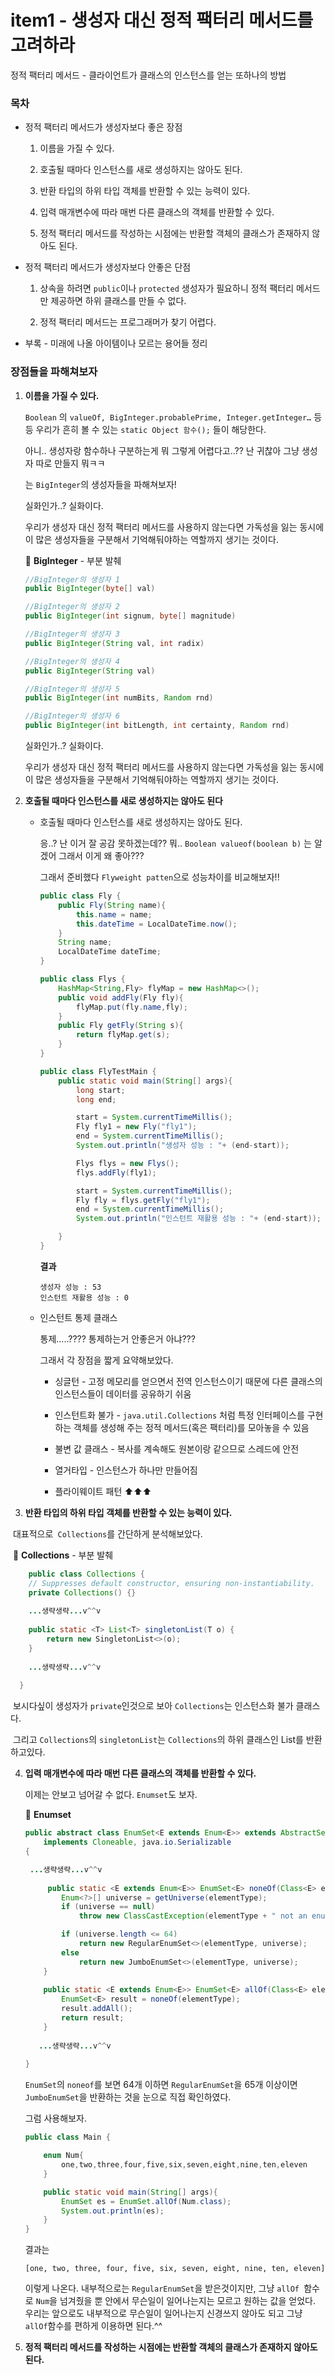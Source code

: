 # item1 - 생성자 대신 정적 팩터리 메서드를 고려하라

정적 팩터리 메서드 - 클라이언트가 클래스의 인스턴스를 얻는 또하나의 방법

### 목차

* 정적 팩터리 메서드가 생성자보다 좋은 장점

  1. 이름을 가질 수 있다.

  2. 호출될 때마다 인스턴스를 새로 생성하지는 않아도 된다.

  3. 반환 타입의 하위 타입 객체를 반환할 수 있는 능력이 있다.

  4. 입력 매개변수에 따라 매번 다른 클래스의 객체를 반환할 수 있다.

  5. 정적 팩터리 메서드를 작성하는 시점에는 반환할 객체의 클래스가 존재하지 않아도 된다.



* 정적 팩터리 메서드가 생성자보다 안좋은 단점

  1. 상속을 하려면 `public`이나 `protected` 생성자가 필요하니 정적 팩터리 메서드만 제공하면 하위 클래스를 만들 수 없다.

  2. 정적 팩터리 메서드는 프로그래머가 찾기 어렵다.

     

* 부록 - 미래에 나올 아이템이나 모르는 용어들 정리



### 장점들을 파해쳐보자

1. **이름을 가질 수 있다.**

   `Boolean` 의 `valueOf, BigInteger.probablePrime, Integer.getInteger…` 등등 우리가 흔히 볼 수 있는 `static Object 함수();` 들이 해당한다.

   아니.. 생성자랑 함수하나 구분하는게 뭐 그렇게 어렵다고..?? 난 귀찮아 그냥 생성자 따로 만들지 뭐ㅋㅋ

   는 `BigInteger`의 생성자들을 파해쳐보자!

   실화인가..? 실화이다. 

   우리가 생성자 대신 정적 팩터리 메서드를 사용하지 않는다면 가독성을 잃는 동시에 이 많은 생성자들을 구분해서 기억해둬야하는 역할까지 생기는 것이다.

   🔐 **BigInteger** - 부분 발췌

   ```java
   //BigInteger의 생성자 1
   public BigInteger(byte[] val)
   
   //BigInteger의 생성자 2
   public BigInteger(int signum, byte[] magnitude)
   
   //BigInteger의 생성자 3
   public BigInteger(String val, int radix)
   
   //BigInteger의 생성자 4
   public BigInteger(String val)
   
   //BigInteger의 생성자 5
   public BigInteger(int numBits, Random rnd)
   
   //BigInteger의 생성자 6
   public BigInteger(int bitLength, int certainty, Random rnd)
   
   ```

   실화인가..? 실화이다. 

   우리가 생성자 대신 정적 팩터리 메서드를 사용하지 않는다면 가독성을 잃는 동시에 이 많은 생성자들을 구분해서 기억해둬야하는 역할까지 생기는 것이다.

   

2. **호출될 때마다 인스턴스를 새로 생성하지는 않아도 된다**

   * 호출될 때마다 인스턴스를 새로 생성하지는 않아도 된다.

     응..? 난 이거 잘 공감 못하겠는데?? 뭐.. `Boolean valueof(boolean b)` 는 알겠어 그래서 이게 왜 좋아???

     그래서 준비했다 `Flyweight patten`으로 성능차이를 비교해보자!!

     ```java
     public class Fly {
         public Fly(String name){
             this.name = name;
             this.dateTime = LocalDateTime.now();
         }
         String name;
         LocalDateTime dateTime;
     }
     
     public class Flys {
         HashMap<String,Fly> flyMap = new HashMap<>();
         public void addFly(Fly fly){
             flyMap.put(fly.name,fly);
         }
         public Fly getFly(String s){
             return flyMap.get(s);
         }
     }
     
     public class FlyTestMain {
         public static void main(String[] args){
             long start;
             long end;
     
             start = System.currentTimeMillis();
             Fly fly1 = new Fly("fly1");
             end = System.currentTimeMillis();
             System.out.println("생성자 성능 : "+ (end-start));
     
             Flys flys = new Flys();
             flys.addFly(fly1);
     
             start = System.currentTimeMillis();
             Fly fly = flys.getFly("fly1");
             end = System.currentTimeMillis();
             System.out.println("인스턴트 재활용 성능 : "+ (end-start));
     
         }
     }
     ```

     **결과**

     ```
     생성자 성능 : 53
     인스턴트 재활용 성능 : 0
     ```

   * 인스턴트 통제 클래스

     통제…..???? 통제하는거 안좋은거 아냐???

     그래서 각 장점을 짧게 요약해보았다.

     * 싱글턴 - 고정 메모리를 얻으면서 전역 인스턴스이기 때문에 다른 클래스의 인스턴스들이 데이터를 공유하기 쉬움

     * 인스턴트화 불가 - `java.util.Collections` 처럼 특정 인터페이스를 구현하는 객체를 생성해 주는 정적 메서드(혹은 팩터리)를 모아놓을 수 있음

     * 불변 값 클래스 - 복사를 계속해도 원본이랑 같으므로 스레드에 안전

     * 열거타입 - 인스턴스가 하나만 만들어짐

     * 플라이웨이트 패턴 ⬆⬆⬆

       

3. **반환 타입의 하위 타입 객체를 반환할 수 있는 능력이 있다.**

​	대표적으로` Collections`를 간단하게 분석해보았다.

​	🔐 **Collections** - 부분 발췌

```java
	public class Collections {
    // Suppresses default constructor, ensuring non-instantiability.
    private Collections() {}
    
    ...생략생략...v^^v
    
    public static <T> List<T> singletonList(T o) {
        return new SingletonList<>(o);
    }
    
    ...생략생략...v^^v
      
  }
```

​	보시다싶이 생성자가 `private`인것으로 보아 `Collections`는 인스턴스화 불가 클래스다.

​	그리고 `Collections`의 `singletonList`는 `Collections`의 하위 클래스인 List를 반환하고있다.



4. **입력 매개변수에 따라 매번 다른 클래스의 객체를 반환할 수 있다.**

   이제는 안보고 넘어갈 수 없다. `Enumset`도 보자.

   🔐 **Enumset**

   ```java
   public abstract class EnumSet<E extends Enum<E>> extends AbstractSet<E>
       implements Cloneable, java.io.Serializable
   {
   
   	...생략생략...v^^v
   	
   		public static <E extends Enum<E>> EnumSet<E> noneOf(Class<E> elementType) {
           Enum<?>[] universe = getUniverse(elementType);
           if (universe == null)
               throw new ClassCastException(elementType + " not an enum");
   
           if (universe.length <= 64)
               return new RegularEnumSet<>(elementType, universe);
           else
               return new JumboEnumSet<>(elementType, universe);
       }
       
       public static <E extends Enum<E>> EnumSet<E> allOf(Class<E> elementType) {
           EnumSet<E> result = noneOf(elementType);
           result.addAll();
           return result;
       }
       
      ...생략생략...v^^v
      
   }
   
   ```

   `EnumSet`의 `noneof`를 보면 64개 이하면 `RegularEnumSet`을 65개 이상이면 `JumboEnumSet`을 반환하는 것을 눈으로 직접 확인하였다.

   그럼 사용해보자.

   ```java
   public class Main {
   
       enum Num{
           one,two,three,four,five,six,seven,eight,nine,ten,eleven
       }
   
       public static void main(String[] args){
           EnumSet es = EnumSet.allOf(Num.class);
           System.out.println(es);
       }
   }
   ```

   결과는 

   ```
   [one, two, three, four, five, six, seven, eight, nine, ten, eleven]
   ```

   이렇게 나온다. 내부적으로는 `RegularEnumSet`을 받은것이지만, 그냥 `allOf `함수로 `Num`을 넘겨줬을 뿐 안에서 무슨일이 일어나는지는 모르고 원하는 값을 얻었다. 우리는 앞으로도 내부적으로 무슨일이 일어나는지 신경쓰지 않아도 되고 그냥 `allOf`함수를 편하게 이용하면 된다.^^

   

5. **정적 팩터리 메서드를 작성하는 시점에는 반환할 객체의 클래스가 존재하지 않아도 된다.**

   

​	

